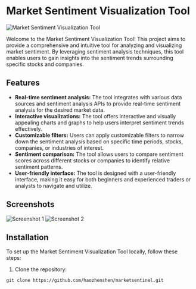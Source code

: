 # Market Sentiment Visualization Tool

![Market Sentiment Visualization Tool](https://your-image-link.com)

Welcome to the Market Sentiment Visualization Tool! This project aims to provide a comprehensive and intuitive tool for analyzing and visualizing market sentiment. By leveraging sentiment analysis techniques, this tool enables users to gain insights into the sentiment trends surrounding specific stocks and companies.

## Features

- **Real-time sentiment analysis:** The tool integrates with various data sources and sentiment analysis APIs to provide real-time sentiment analysis for the desired market data.
- **Interactive visualizations:** The tool offers interactive and visually appealing charts and graphs to help users interpret sentiment trends effectively.
- **Customizable filters:** Users can apply customizable filters to narrow down the sentiment analysis based on specific time periods, stocks, companies, or industries of interest.
- **Sentiment comparison:** The tool allows users to compare sentiment scores across different stocks or companies to identify relative sentiment patterns.
- **User-friendly interface:** The tool is designed with a user-friendly interface, making it easy for both beginners and experienced traders or analysts to navigate and utilize.

## Screenshots

![Screenshot 1](https://your-screenshot-link1.com)
![Screenshot 2](https://your-screenshot-link2.com)

## Installation

To set up the Market Sentiment Visualization Tool locally, follow these steps:

1. Clone the repository:

```shell
git clone https://github.com/haozhenshen/marketsentinel.git
